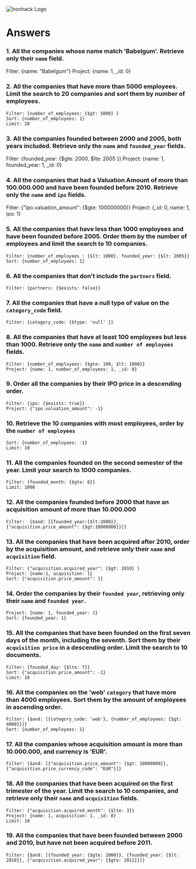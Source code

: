 ![Ironhack Logo](https://i.imgur.com/1QgrNNw.png)

# Answers

### 1. All the companies whose name match 'Babelgum'. Retrieve only their `name` field.

Filter: {name: "Babelgum"}
Project: {name: 1, _id: 0}
<!-- Your Code Goes Here -->

### 2. All the companies that have more than 5000 employees. Limit the search to 20 companies and sort them by **number of employees**.
    Filter: {number_of_employees: {$gt: 5000} }
    Sort: {number_of_employees: 1}
    Limit: 20

<!-- Your Code Goes Here -->

### 3. All the companies founded between 2000 and 2005, both years included. Retrieve only the `name` and `founded_year` fields.

Filter: {founded_year: {$gte: 2000, $lte: 2005 }}
Project: {name: 1, founded_year: 1, _id: 0}
<!-- Your Code Goes Here -->

### 4. All the companies that had a Valuation Amount of more than 100.000.000 and have been founded before 2010. Retrieve only the `name` and `ipo` fields.

Filter: {"ipo.valuation_amount": {$gte: 100000000}}
Project: {_id: 0, name: 1, ipo: 1}
<!-- Your Code Goes Here -->

### 5. All the companies that have less than 1000 employees and have been founded before 2005. Order them by the number of employees and limit the search to 10 companies.

    Filter: {number_of_employees : {$lt: 1000}, founded_year: {$lt: 2005}}
    Sort: {number_of_employees: 1}

<!-- Your Code Goes Here -->

### 6. All the companies that don't include the `partners` field.

    Filter: {partners: {$exists: false}}
<!-- Your Code Goes Here -->

### 7. All the companies that have a null type of value on the `category_code` field.

    Filter: {category_code: {$type: 'null' }}
<!-- Your Code Goes Here -->

### 8. All the companies that have at least 100 employees but less than 1000. Retrieve only the `name` and `number of employees` fields.

    Filter: {number_of_employees: {$gte: 100, $lt: 1000}}
    Project: {name: 1, number_of_employees: 1, _id: 0}
<!-- Your Code Goes Here -->

### 9. Order all the companies by their IPO price in a descending order.
    Filter: {ipo: {$exists: true}}
    Project: {"ipo.valuation_amount": -1}

<!-- Your Code Goes Here -->

### 10. Retrieve the 10 companies with most employees, order by the `number of employees`
    Sort: {number_of_employees: -1}
    Limit: 10

<!-- Your Code Goes Here -->

### 11. All the companies founded on the second semester of the year. Limit your search to 1000 companies.
    Filter: {founded_month: {$gte: 6}}
    Limit: 1000

<!-- Your Code Goes Here -->

### 12. All the companies founded before 2000 that have an acquisition amount of more than 10.000.000
    Filter:  {$and: [{founded_year:{$lt:2000}}, {"acquisition.price_amount": {$gt:10000000}}]}
<!-- Your Code Goes Here -->

### 13. All the companies that have been acquired after 2010, order by the acquisition amount, and retrieve only their `name` and `acquisition` field.
    Filter: {"acquisition.acquired_year": {$gt: 2010} }
    Project: {name:1, acquisition: 1}
    Sort: {"acquisition.price_amount": 1}
<!-- Your Code Goes Here -->

### 14. Order the companies by their `founded year`, retrieving only their `name` and `founded year`.
    Project: {name: 1, founded_year: 1}
    Sort: {founded_year: 1}
<!-- Your Code Goes Here -->

### 15. All the companies that have been founded on the first seven days of the month, including the seventh. Sort them by their `acquisition price` in a descending order. Limit the search to 10 documents.
    Filter: {founded_day: {$lte: 7}}
    Sort: {"acquisition.price_amount": -1}
    Limit: 10
<!-- Your Code Goes Here -->

### 16. All the companies on the 'web' `category` that have more than 4000 employees. Sort them by the amount of employees in ascending order.
    Filter: {$and: [{category_code: 'web'}, {number_of_employees: {$gt: 4000}}]}
    Sort: {number_of_employees: 1}
<!-- Your Code Goes Here -->

### 17. All the companies whose acquisition amount is more than 10.000.000, and currency is 'EUR'.
    Filter: {$and: [{"acquisition.price_amount": {$gt: 10000000}}, {"acquisition.price_currency_code": "EUR"}]}
<!-- Your Code Goes Here -->

### 18. All the companies that have been acquired on the first trimester of the year. Limit the search to 10 companies, and retrieve only their `name` and `acquisition` fields.
    Filter: {"acquisition.acquired_month": {$lte: 3}}
    Project: {name: 1, acquisition: 1, _id: 0}
    Limit: 10
<!-- Your Code Goes Here -->

### 19. All the companies that have been founded between 2000 and 2010, but have not been acquired before 2011.
    Filter: {$and: [{founded_year: {$gte: 2000}}, {founded_year: {$lt: 2010}}, {"acquisition.acquired_year": {$gte: 2011}}]}
<!-- Your Code Goes Here -->
